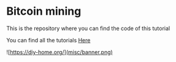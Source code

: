 # Bitcoin mining
This is the repository where you can find the code of this tutorial

You can find all the tutorials
[Here](https://diy-home.org/2023/06/28/3-understanding-proof-of-work-in-detail/)

![https://diy-home.org/](misc/banner.png)
